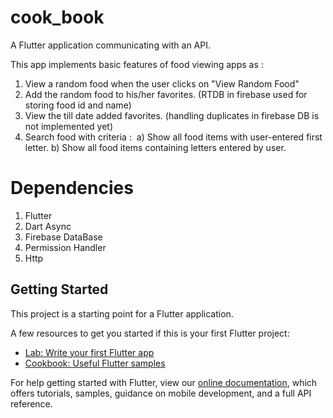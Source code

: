 # cook_book

A Flutter application communicating with an API.

This app implements basic features of food viewing apps as :

1. View a random food when the user clicks on "View Random Food"
2. Add the random food to his/her favorites. (RTDB in firebase used for storing food id and name) 
3. View the till date added favorites. (handling duplicates in firebase DB is not implemented yet)
4. Search food with criteria : 
   a) Show all food items with user-entered first letter.
   b) Show all food items containing letters entered by user.


# Dependencies

1. Flutter
2. Dart Async
3. Firebase DataBase
4. Permission Handler
5. Http


## Getting Started

This project is a starting point for a Flutter application.

A few resources to get you started if this is your first Flutter project:

- [Lab: Write your first Flutter app](https://flutter.dev/docs/get-started/codelab)
- [Cookbook: Useful Flutter samples](https://flutter.dev/docs/cookbook)

For help getting started with Flutter, view our
[online documentation](https://flutter.dev/docs), which offers tutorials,
samples, guidance on mobile development, and a full API reference.
